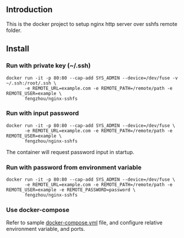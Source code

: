 Introduction
-----
This is the docker project to setup nginx http server over sshfs remote folder.

Install
-----
### Run with private key (~/.ssh)
```
docker run -it -p 80:80 --cap-add SYS_ADMIN --device=/dev/fuse -v ~/.ssh:/root/.ssh \
       -e REMOTE_URL=example.com -e REMOTE_PATH=/remote/path -e REMOTE_USER=example \
       fengzhou/nginx-sshfs
```
### Run with input password
```
docker run -it -p 80:80 --cap-add SYS_ADMIN --device=/dev/fuse \
       -e REMOTE_URL=example.com -e REMOTE_PATH=/remote/path -e REMOTE_USER=example \
       fengzhou/nginx-sshfs
```
The container will request password input in startup.
### Run with password from environment variable
```
docker run -it -p 80:80 --cap-add SYS_ADMIN --device=/dev/fuse \
       -e REMOTE_URL=example.com -e REMOTE_PATH=/remote/path -e REMOTE_USER=example -e REMOTE_PASSWORD=password \
       fengzhou/nginx-sshfs
```
### Use docker-compose
Refer to sample [docker-compose.yml](https://github.com/feng-zh/docker-nginx-sshfs/blob/master/docker-compose.yml) file, and configure relative environment variable, and ports.
